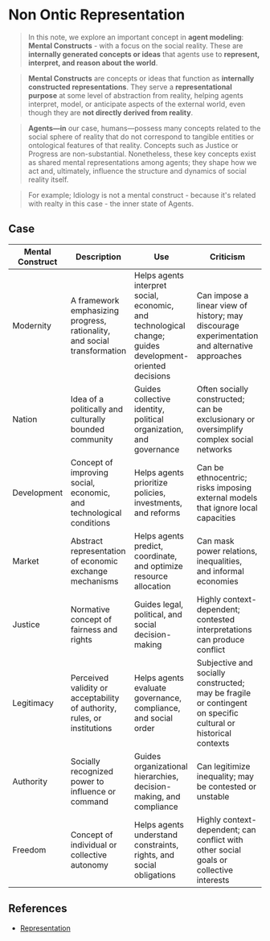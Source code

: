 # Non Ontic Representation

> In this note, we explore an important concept in **agent modeling**: **Mental Constructs** - with a focus on the social reality. These are **internally generated concepts or ideas** that agents use to **represent, interpret, and reason about the world**.

> **Mental Constructs** are concepts or ideas that function as **internally constructed representations**. They serve a **representational purpose** at some level of abstraction from reality, helping agents interpret, model, or anticipate aspects of the external world, even though they are **not directly derived from reality**.

> **Agents—in** our case, humans—possess many concepts related to the social sphere of reality that do not correspond to tangible entities or ontological features of that reality. Concepts such as Justice or Progress are non-substantial. Nonetheless, these key concepts exist as shared mental representations among agents; they shape how we act and, ultimately, influence the structure and dynamics of social reality itself.

> For example; Idiology is not a mental construct - because it's related with realty in this case - the inner state of Agents.

## Case

| Mental Construct | Description                                                              | Use                                                                                                      | Criticism                                                                                                     |
| ---------------- | ------------------------------------------------------------------------ | -------------------------------------------------------------------------------------------------------- | ------------------------------------------------------------------------------------------------------------- |
| Modernity        | A framework emphasizing progress, rationality, and social transformation | Helps agents interpret social, economic, and technological change; guides development-oriented decisions | Can impose a linear view of history; may discourage experimentation and alternative approaches                |
| Nation           | Idea of a politically and culturally bounded community                   | Guides collective identity, political organization, and governance                                       | Often socially constructed; can be exclusionary or oversimplify complex social networks                       |
| Development      | Concept of improving social, economic, and technological conditions      | Helps agents prioritize policies, investments, and reforms                                               | Can be ethnocentric; risks imposing external models that ignore local capacities                              |
| Market           | Abstract representation of economic exchange mechanisms                  | Helps agents predict, coordinate, and optimize resource allocation                                       | Can mask power relations, inequalities, and informal economies                                                |
| Justice          | Normative concept of fairness and rights                                 | Guides legal, political, and social decision-making                                                      | Highly context-dependent; contested interpretations can produce conflict                                      |
| Legitimacy       | Perceived validity or acceptability of authority, rules, or institutions | Helps agents evaluate governance, compliance, and social order                                           | Subjective and socially constructed; may be fragile or contingent on specific cultural or historical contexts |
| Authority        | Socially recognized power to influence or command                        | Guides organizational hierarchies, decision-making, and compliance                                       | Can legitimize inequality; may be contested or unstable                                                       |
| Freedom          | Concept of individual or collective autonomy                             | Helps agents understand constraints, rights, and social obligations                                      | Highly context-dependent; can conflict with other social goals or collective interests                        |

## References

- [Representation](https://righteous-guardian-68f.notion.site/Representation-16fc0f5171ec80c6bb5fc675d075f9b1?source=copy_link)

